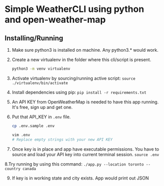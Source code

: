 # Simple WeatherCLI using python and open-weather-map

## Installing/Running

1. Make sure python3 is installed on machine. Any python3.\* would work.
2. Create a new virtualenv in the folder where this cli/script is present.

   ```bash
   python3 -m venv virtualenv
   ```

3. Activate virtualenv by sourcing/running active script: `source ./virtualenv/bin/activate`
4. Install dependencies using pip: `pip install -r requirements.txt`
5. An API KEY from OpenWeatherMap is needed to have this app running. It's free, sign up and get one.
6. Put that API_KEY in `.env` file.

   ```bash
   cp .env.sample .env

   vim .env
   # Replace empty strings with your new API KEY
   ```

7. Once key is in place and app have executable permissions. You have to source and load your API key into current terminal session.
   `source .env`

8.Try running by using this command: `./app.py --location toronto --country canada`

9. If key is in working state and city exists. App would print out JSON
